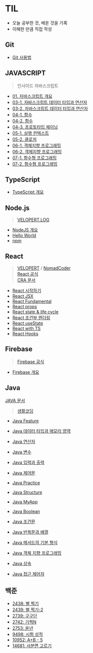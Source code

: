 # TIL

- 오늘 공부한 것, 배운 것을 기록
- 이해한 만큼 직접 작성

## Git

- [Git 사용법](./git/git.md)

## JAVASCRIPT

> 인사이드 자바스크립트

- [01. 자바스크립트 개요](./Javascript/01_Javascript_Summary.md)
- [03-1. 자바스크립트 데이터 타입과 연산자](./Javascript/03_Javascript_datatype&operators_1.md)
- [03-2. 자바스크립트 데이터 타입과 연산자](./Javascript/03_Javascript_datatype&operators_2.md)
- [04-1. 함수](./Javascript/04_Javascript_function_1.md)
- [04-2. 함수](./Javascript/04_Javascript_function_2.md)
- [04-3. 프로토타입 체이닝](./Javascript/04_Javascript_prototypeChaining.md)
- [05-1. 실행 컨텍스트](./Javascript/05_Javascript_executionContext.md)
- [05-2. 클로저](./Javascript/05_Javascript_closer.md)
- [06-1. 객체지향 프로그래밍](./Javascript/06_Javascript_oop_1.md)
- [06-2. 객체지향 프로그래밍](./Javascript/06_Javascript_oop_2.md)
- [07-1. 함수형 프로그래밍](./Javascript/07_Javascript_fp_1.md)
- [07-2. 함수형 프로그래밍](./Javascript/07_Javascript_fp_2.md)

## TypeScript

- [TypeScript 개요](./Typescript/ts_Summary.md)

## Node.js

> [VELOPERT.LOG](https://velopert.com/node-js-tutorials)

- [NodeJS 개요](./NodeJS/NodeJS_Summary.md)
- [Hello World](./NodeJS/NodeJS_HelloWorld.md)
- [npm](./NodeJS/NodeJS_npm.md)

## React

> [VELOPERT](https://react.vlpt.us/) / [NomadCoder](https://nomadcoders.co/)  
[React 공식](https://ko.reactjs.org/docs/getting-started.html)  
[CRA 문서](https://create-react-app.dev/docs/getting-started)

- [React 시작하기](./React/01_React_Summary.md)
- [React JSX](./React/02_React_JSX.md)
- [React Fundamental](./React/03_React_fundamentals.md)
- [React props](./React/04_React_props.md)
- [React state & life cycle](./React/05_React_state.md)
- [React 조건부 렌더링](./React/06_React_conditionalRendering.md)
- [React useState](./React/07_React_useState.md)
- [React with TS](./React/React_withTS.md)
- [React Hooks](./React/React_Hooks.md)

## Firebase

>[Firebase 공식](https://firebase.google.com/docs/guides?authuser=0)

- [Firebase 개요](./Firebase/fb_Summary.md)

## Java
       
[JAVA 문서](https://docs.oracle.com/javase/8/docs/api/)
> [생활코딩](https://opentutorials.org/) 

- [Java Feature](./Java/java1/java_feature.md)
- [Java 데이터 타입과 메모리 영역](./Java/java1/java_datatype.md)
- [Java 연산자](./Java/java1/java_operator.md)
- [Java 변수](./Java/java1/java_variable.md)
- [Java 입력과 출력](./Java/java1/java_inoutput.md)
- [Java 제어문](./Java/java1/java_flowcontrol.md)
- [Java Practice](./Java/java1/java_prac.md)
- [Java Structure](./Java/java1/java_structure.md)
- [Java MyApp](./Java/java1/java_myApp.md)

- [Java Boolean](./Java/java1/java_boolean.md)
- [Java 조건문](./Java/java1/java_if.md)
- [Java 반복문과 배열](./Java/java1/java_loopApp.md)

- [Java 메서드의 기본 형식](./Java/java1/java_method_01.md)

- [Java 객체 지향 프로그래밍](./Java/java1/java_oop.md)

- [Java 상속](./Java/java1/java_inheritance.md)
- [Java 접근 제어자](./Java/java1/java_accessmodifier.md)

## 백준

- [2438: 별 찍기](./Baekjoon/2438.md)
- [2439: 별 찍기-2](./Baekjoon/2439.md)
- [2739: 구구단](./Baekjoon/2739.md)
- [2742: 기찍N](./Baekjoon/2742.md)
- [2753: 윤년](./Baekjoon/2753.md)
- [9498: 시험 성적](./Baekjoon/9898.md)
- [10952: A+B - 5](./Baekjoon/10952.md)
- [14681: 사분면 고르기](./Baekjoon/14681.md)
